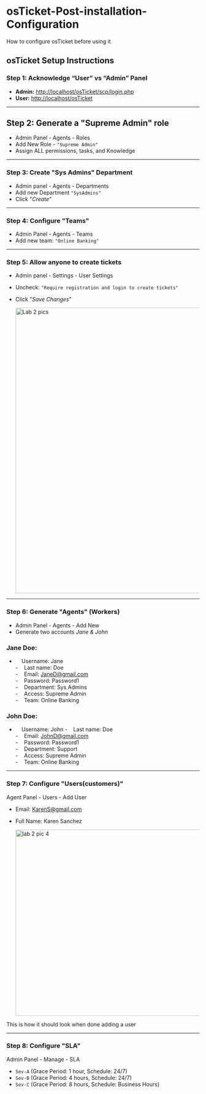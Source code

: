 # osTicket-Post-installation-Configuration
How to configure osTicket before using it

##  osTicket Setup Instructions

###  Step 1: Acknowledge “User” vs “Admin” Panel
- **Admin:** [http://localhost/osTicket/scp/login.php](http://localhost/osTicket/scp/login.php)  
- **User:** [http://localhost/osTicket](http://localhost/osTicket)

---
##  Step 2: Generate a "Supreme Admin" role
- Admin Panel - Agents - Roles
- Add New Role - `"Supreme Admin"`
- Assign ALL permissions, tasks, and Knowledge

_ _ _

### Step 3: Create "Sys Admins" Department
- Admin panel - Agents - Departments
- Add new Department `"SysAdmins"`
- Click "*Create*"

 _ _ _

 ### Step 4: Configure "Teams"
 - Admin Panel - Agents - Teams
 - Add new team: `"Online Banking"`

_ _ _

### Step 5: Allow anyone to create tickets
- Admin panel - Settings - User Settings
- Uncheck: `"Require registration and login to create tickets"`
- Click "*Save Changes*"

  <img width="1034" height="744" alt="Lab 2 pics" src="https://github.com/user-attachments/assets/6733339f-58e8-4fc8-abb2-03d66f386cc5" />


_ _ _
### Step 6: Generate "Agents" (Workers)
- Admin Panel - Agents - Add New
- Generate two accounts *Jane & John*
### Jane Doe: 
- &nbsp;&nbsp;&nbsp;&nbsp;Username: Jane  
-&nbsp;&nbsp;&nbsp;&nbsp;Last name: Doe  
-&nbsp;&nbsp;&nbsp;&nbsp;Email: JaneD@gmail.com  
-&nbsp;&nbsp;&nbsp;&nbsp;Password: Password1  
-&nbsp;&nbsp;&nbsp;&nbsp;Department: Sys Admins  
-&nbsp;&nbsp;&nbsp;&nbsp;Access: Supreme Admin  
-&nbsp;&nbsp;&nbsp;&nbsp;Team: Online Banking

### John Doe: 
- &nbsp;&nbsp;&nbsp;&nbsp;Username: John 
-&nbsp;&nbsp;&nbsp;&nbsp;Last name: Doe  
-&nbsp;&nbsp;&nbsp;&nbsp;Email: JohnD@gmail.com  
-&nbsp;&nbsp;&nbsp;&nbsp;Password: Password1  
-&nbsp;&nbsp;&nbsp;&nbsp;Department: Support  
-&nbsp;&nbsp;&nbsp;&nbsp;Access: Supreme Admin  
-&nbsp;&nbsp;&nbsp;&nbsp;Team: Online Banking

_ _ _

### Step 7: Configure "Users(customers)"
Agent Panel - Users - Add User
- Email: KarenS@gmail.com
- Full Name: Karen Sanchez

  <img width="1125" height="485" alt="lab 2 pic 4" src="https://github.com/user-attachments/assets/47d27262-47fa-4cfa-a91d-56b81a4a4735" />
This is how it should look when done adding a user

_ _ _ 

### Step 8: Configure "SLA"
 Admin Panel - Manage - SLA
   - `Sev-A` (Grace Period: 1 hour, Schedule: 24/7)  
   - `Sev-B` (Grace Period: 4 hours, Schedule: 24/7)  
   - `Sev-C` (Grace Period: 8 hours, Schedule: Business Hours)  
